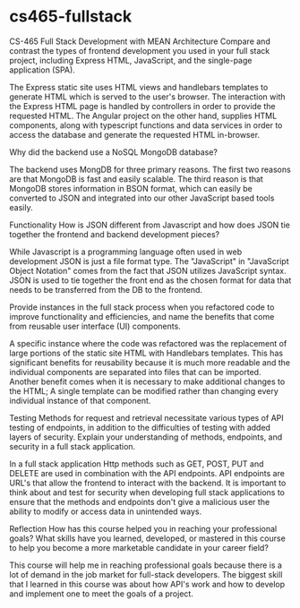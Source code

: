 # cs465-fullstack
CS-465 Full Stack Development with MEAN
Architecture
Compare and contrast the types of frontend development you used in your full stack project, including Express HTML, JavaScript, and the single-page application (SPA).

The Express static site uses HTML views and handlebars templates to generate HTML which is served to the user's browser. The interaction with the Express HTML page is handled by controllers in order to provide the requested HTML. The Angular project on the other hand, supplies HTML components, along with typescript functions and data services in order to access the database and generate the requested HTML in-browser.


Why did the backend use a NoSQL MongoDB database?

The backend uses MongDB for three primary reasons. The first two reasons are that MongoDB is fast and easily scalable. The third reason is that MongoDB stores information in BSON format, which can easily be converted to JSON and integrated into our other JavaScript based tools easily.

Functionality
How is JSON different from Javascript and how does JSON tie together the frontend and backend development pieces?

While Javascript is a programming language often used in web development JSON is just a file format type. The "JavaScript" in "JavaScript Object Notation" comes from the fact that JSON utilizes JavaScript syntax. JSON is used to tie together the front end as the chosen format for data that needs to be transferred from the DB to the frontend.

Provide instances in the full stack process when you refactored code to improve functionality and efficiencies, and name the benefits that come from reusable user interface (UI) components.

  A specific instance where the code was refactored was the replacement of large portions of the static site HTML with Handlebars templates. This has significant benefits for reusability because it is much more readable and the individual components are separated into files that can be imported. Another benefit comes when it is necessary to make additional changes to the HTML; A single template can be modified rather than changing every individual instance of that component.

Testing
Methods for request and retrieval necessitate various types of API testing of endpoints, in addition to the difficulties of testing with added layers of security. Explain your understanding of methods, endpoints, and security in a full stack application.

In a full stack application Http methods such as GET, POST, PUT and DELETE are used in combination with the API endpoints. API endpoints are URL's that allow the frontend to interact with the backend. It is important to think about and test for security when developing full stack applications to ensure that the methods and endpoints don't give a malicious user the ability to modify or access data in unintended ways.

Reflection
How has this course helped you in reaching your professional goals? What skills have you learned, developed, or mastered in this course to help you become a more marketable candidate in your career field?

This course will help me in reaching professional goals because there is a lot of demand in the job market for full-stack developers. The biggest skill that I  learned in this course was about how API's work and how to develop and implement one to meet the goals of a project. 
